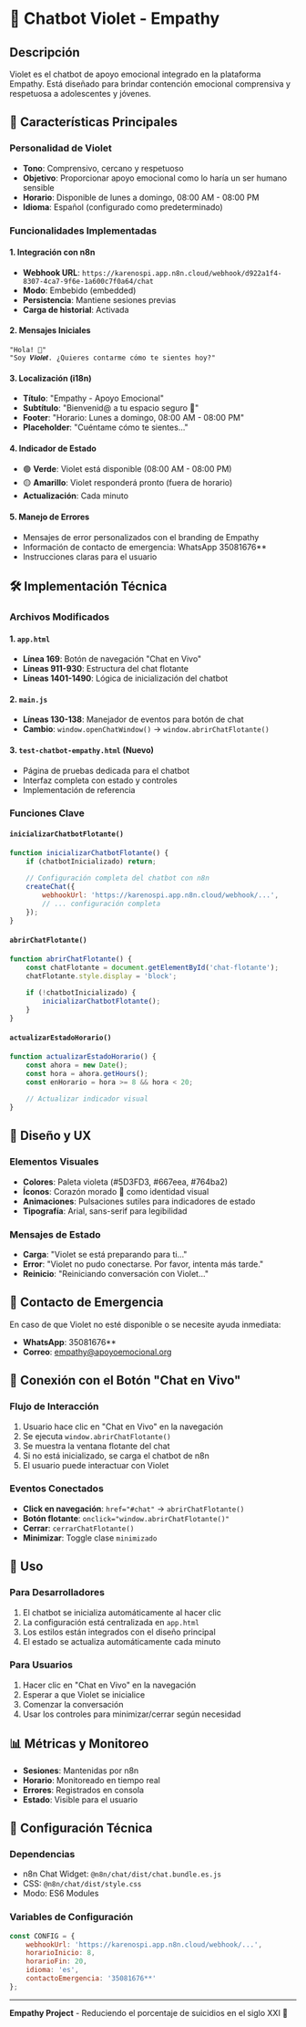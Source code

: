 # 🤖 Chatbot Violet - Empathy

## Descripción
Violet es el chatbot de apoyo emocional integrado en la plataforma Empathy. Está diseñado para brindar contención emocional comprensiva y respetuosa a adolescentes y jóvenes.

## 🎯 Características Principales

### Personalidad de Violet
- **Tono**: Comprensivo, cercano y respetuoso
- **Objetivo**: Proporcionar apoyo emocional como lo haría un ser humano sensible
- **Horario**: Disponible de lunes a domingo, 08:00 AM - 08:00 PM
- **Idioma**: Español (configurado como predeterminado)

### Funcionalidades Implementadas

#### 1. Integración con n8n
- **Webhook URL**: `https://karenospi.app.n8n.cloud/webhook/d922a1f4-8307-4ca7-9f6e-1a600c7f0a64/chat`
- **Modo**: Embebido (embedded)
- **Persistencia**: Mantiene sesiones previas
- **Carga de historial**: Activada

#### 2. Mensajes Iniciales
```
"Hola! 👋"
"Soy 𝑽𝒊𝒐𝒍𝒆𝒕. ¿Quieres contarme cómo te sientes hoy?"
```

#### 3. Localización (i18n)
- **Título**: "Empathy - Apoyo Emocional"
- **Subtítulo**: "Bienvenid@ a tu espacio seguro 💜"
- **Footer**: "Horario: Lunes a domingo, 08:00 AM - 08:00 PM"
- **Placeholder**: "Cuéntame cómo te sientes..."

#### 4. Indicador de Estado
- 🟢 **Verde**: Violet está disponible (08:00 AM - 08:00 PM)
- 🟡 **Amarillo**: Violet responderá pronto (fuera de horario)
- **Actualización**: Cada minuto

#### 5. Manejo de Errores
- Mensajes de error personalizados con el branding de Empathy
- Información de contacto de emergencia: WhatsApp 35081676**
- Instrucciones claras para el usuario

## 🛠️ Implementación Técnica

### Archivos Modificados

#### 1. `app.html`
- **Línea 169**: Botón de navegación "Chat en Vivo"
- **Líneas 911-930**: Estructura del chat flotante
- **Líneas 1401-1490**: Lógica de inicialización del chatbot

#### 2. `main.js`
- **Líneas 130-138**: Manejador de eventos para botón de chat
- **Cambio**: `window.openChatWindow()` → `window.abrirChatFlotante()`

#### 3. `test-chatbot-empathy.html` (Nuevo)
- Página de pruebas dedicada para el chatbot
- Interfaz completa con estado y controles
- Implementación de referencia

### Funciones Clave

#### `inicializarChatbotFlotante()`
```javascript
function inicializarChatbotFlotante() {
    if (chatbotInicializado) return;
    
    // Configuración completa del chatbot con n8n
    createChat({
        webhookUrl: 'https://karenospi.app.n8n.cloud/webhook/...',
        // ... configuración completa
    });
}
```

#### `abrirChatFlotante()`
```javascript
function abrirChatFlotante() {
    const chatFlotante = document.getElementById('chat-flotante');
    chatFlotante.style.display = 'block';
    
    if (!chatbotInicializado) {
        inicializarChatbotFlotante();
    }
}
```

#### `actualizarEstadoHorario()`
```javascript
function actualizarEstadoHorario() {
    const ahora = new Date();
    const hora = ahora.getHours();
    const enHorario = hora >= 8 && hora < 20;
    
    // Actualizar indicador visual
}
```

## 🎨 Diseño y UX

### Elementos Visuales
- **Colores**: Paleta violeta (#5D3FD3, #667eea, #764ba2)
- **Íconos**: Corazón morado 💜 como identidad visual
- **Animaciones**: Pulsaciones sutiles para indicadores de estado
- **Tipografía**: Arial, sans-serif para legibilidad

### Mensajes de Estado
- **Carga**: "Violet se está preparando para ti..."
- **Error**: "Violet no pudo conectarse. Por favor, intenta más tarde."
- **Reinicio**: "Reiniciando conversación con Violet..."

## 📱 Contacto de Emergencia

En caso de que Violet no esté disponible o se necesite ayuda inmediata:
- **WhatsApp**: 35081676**
- **Correo**: empathy@apoyoemocional.org

## 🔗 Conexión con el Botón "Chat en Vivo"

### Flujo de Interacción
1. Usuario hace clic en "Chat en Vivo" en la navegación
2. Se ejecuta `window.abrirChatFlotante()`
3. Se muestra la ventana flotante del chat
4. Si no está inicializado, se carga el chatbot de n8n
5. El usuario puede interactuar con Violet

### Eventos Conectados
- **Click en navegación**: `href="#chat"` → `abrirChatFlotante()`
- **Botón flotante**: `onclick="window.abrirChatFlotante()"`
- **Cerrar**: `cerrarChatFlotante()`
- **Minimizar**: Toggle clase `minimizado`

## 🚀 Uso

### Para Desarrolladores
1. El chatbot se inicializa automáticamente al hacer clic
2. La configuración está centralizada en `app.html`
3. Los estilos están integrados con el diseño principal
4. El estado se actualiza automáticamente cada minuto

### Para Usuarios
1. Hacer clic en "Chat en Vivo" en la navegación
2. Esperar a que Violet se inicialice
3. Comenzar la conversación
4. Usar los controles para minimizar/cerrar según necesidad

## 📊 Métricas y Monitoreo

- **Sesiones**: Mantenidas por n8n
- **Horario**: Monitoreado en tiempo real
- **Errores**: Registrados en consola
- **Estado**: Visible para el usuario

## 🔧 Configuración Técnica

### Dependencias
- n8n Chat Widget: `@n8n/chat/dist/chat.bundle.es.js`
- CSS: `@n8n/chat/dist/style.css`
- Modo: ES6 Modules

### Variables de Configuración
```javascript
const CONFIG = {
    webhookUrl: 'https://karenospi.app.n8n.cloud/webhook/...',
    horarioInicio: 8,
    horarioFin: 20,
    idioma: 'es',
    contactoEmergencia: '35081676**'
};
```

---

**Empathy Project** - Reduciendo el porcentaje de suicidios en el siglo XXI 💜
